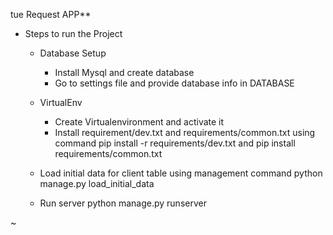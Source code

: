 tue Request APP**

* Steps to run the Project
  * Database Setup
    * Install Mysql and create database 
    * Go to settings file and provide database info in DATABASE
  * VirtualEnv
     * Create Virtualenvironment and activate it
     *  Install requirement/dev.txt and requirements/common.txt
        using command pip install -r requirements/dev.txt and
        pip install requirements/common.txt
   * Load initial data for client table using management command
        python manage.py load_initial_data
    
   * Run server
        python manage.py runserver   
   
 
~                              
